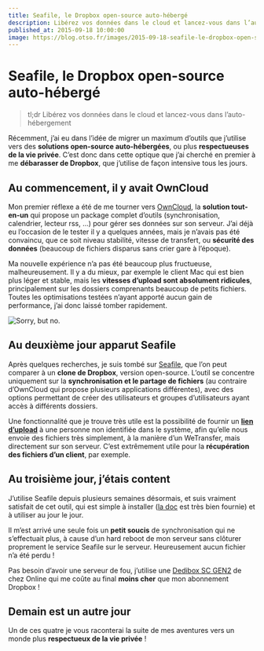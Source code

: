 ```yaml
---
title: Seafile, le Dropbox open-source auto-hébergé
description: Libérez vos données dans le cloud et lancez-vous dans l’auto-hébergement
published_at: 2015-09-18 10:00:00
image: https://blog.otso.fr/images/2015-09-18-seafile-le-dropbox-open-source-auto-heberge/sorry-but-no.gif
---
```


# Seafile, le Dropbox open-source auto-hébergé

> tl;dr Libérez vos données dans le cloud et lancez-vous dans l’auto-hébergement

Récemment, j’ai eu dans l’idée de migrer un maximum d’outils que j’utilise vers des **solutions open-source auto-hébergées**, ou plus **respectueuses de la vie privée**. C’est donc dans cette optique que j’ai cherché en premier à me **débarasser de Dropbox**, que j’utilise de façon intensive tous les jours.

## Au commencement, il y avait OwnCloud

Mon premier réflexe a été de me tourner vers [OwnCloud](http://owncloud.org/), la **solution tout-en-un** qui propose un package complet d’outils (synchronisation, calendrier, lecteur rss, …) pour gérer ses données sur son serveur. J’ai déjà eu l’occasion de le tester il y a quelques années, mais je n’avais pas été convaincu, que ce soit niveau stabilité, vitesse de transfert, ou **sécurité des données** (beaucoup de fichiers disparus sans crier gare à l’époque).

Ma nouvelle expérience n’a pas été beaucoup plus fructueuse, malheureusement. Il y a du mieux, par exemple le client Mac qui est bien plus léger et stable, mais les **vitesses d’upload sont absolument ridicules**, principalement sur les dossiers comprenants beaucoup de petits fichiers. Toutes les optimisations testées n’ayant apporté aucun gain de performance, j’ai donc laissé tomber rapidement.

![Sorry, but no.](images/2015-09-18-seafile-le-dropbox-open-source-auto-heberge/sorry-but-no.gif)

## Au deuxième jour apparut Seafile

Après quelques recherches, je suis tombé sur [Seafile](https://www.seafile.com/en/home/), que l’on peut comparer à un **clone de Dropbox**, version open-source. L’outil se concentre uniquement sur la **synchronisation et le partage de fichiers** (au contraire d’OwnCloud qui propose plusieurs applications différentes), avec des options permettant de créer des utilisateurs et groupes d’utilisateurs ayant accès à différents dossiers.

Une fonctionnalité que je trouve très utile est la possibilité de fournir un **[lien d’upload](http://wiki.kogite.fr/index.php/Seafile_:_pr%C3%A9sentation#Lien_de_t.C3.A9l.C3.A9chargement_et_lien_d.27envoi)** à une personne non identifiée dans le système, afin qu’elle nous envoie des fichiers très simplement, à la manière d’un WeTransfer, mais directement sur son serveur. C’est extrêmement utile pour la **récupération des fichiers d’un client**, par exemple.

## Au troisième jour, j’étais content

J’utilise Seafile depuis plusieurs semaines désormais, et suis vraiment satisfait de cet outil, qui est simple à installer ([la doc](http://manual.seafile.com/) est très bien fournie) et à utiliser au jour le jour.

Il m’est arrivé une seule fois un **petit soucis** de synchronisation qui ne s’effectuait plus, à cause d’un hard reboot de mon serveur sans clôturer proprement le service Seafile sur le serveur. Heureusement aucun fichier n’a été perdu !

Pas besoin d’avoir une serveur de fou, j’utilise une [Dedibox SC GEN2](http://www.online.net/en/dedicated-server/dedibox-scg2) de chez Online qui me coûte au final **moins cher** que mon abonnement Dropbox !

## Demain est un autre jour

Un de ces quatre je vous raconterai la suite de mes aventures vers un monde plus **respectueux de la vie privée** !
